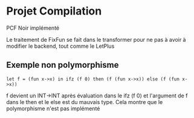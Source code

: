 # Projet Compilation

PCF Noir implémenté

Le traitement de FixFun se fait dans le transformer pour ne pas à avoir à modifier le backend, tout comme le LetPlus


## Exemple non polymorphisme
```
let f = (fun x->x) in ifz (f 0) then (f (fun x->x)) else (f (fun x->x))
```
f devient un INT->INT après évaluation dans le ifz (f 0) et l'argument de f dans le then et le else est du mauvais type. Cela montre que le polymorphisme n'est pas implémenté